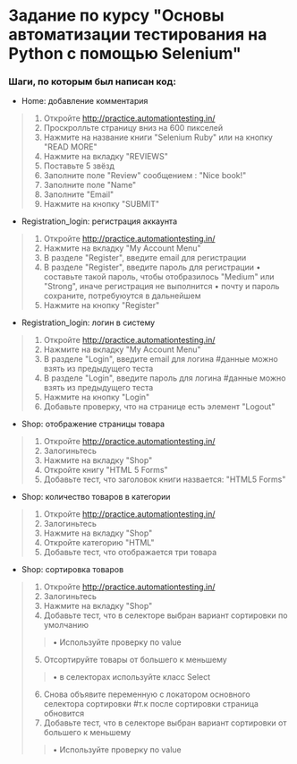 # Задание по курсу "Основы автоматизации тестирования на Python с помощью Selenium"
### Шаги, по которым был написан код:
* Home: добавление комментария
> 1. Откройте http://practice.automationtesting.in/
> 2. Проскролльте страницу вниз на 600 пикселей
> 3. Нажмите на название книги "Selenium Ruby" или на кнопку "READ MORE"
> 4. Нажмите на вкладку "REVIEWS"
> 5. Поставьте 5 звёзд
> 6. Заполните поле "Review" сообщением : "Nice book!"
> 7. Заполните поле "Name"
> 8. Заполните "Email"
> 9. Нажмите на кнопку "SUBMIT"

* Registration_login: регистрация аккаунта
> 1.	Откройте http://practice.automationtesting.in/
> 2.	Нажмите на вкладку "My Account Menu"
> 3.	В разделе "Register", введите email для регистрации
> 4.	В разделе "Register", введите пароль для регистрации
>     •	составьте такой пароль, чтобы отобразилось "Medium" или "Strong", иначе регистрация не выполнится
>     •	почту и пароль сохраните, потребуюутся в дальнейшем
> 5.	Нажмите на кнопку "Register"

* Registration_login: логин в систему
> 1.	Откройте http://practice.automationtesting.in/
> 2.	Нажмите на вкладку "My Account Menu"
> 3.	В разделе "Login", введите email для логина #данные можно взять из предыдущего теста
> 4.	В разделе "Login", введите пароль для логина	#данные можно взять из предыдущего теста
> 5.	Нажмите на кнопку "Login"
> 6.	Добавьте проверку, что на странице есть элемент "Logout"

* Shop: отображение страницы товара 
> 1.	Откройте http://practice.automationtesting.in/
> 2.	Залогиньтесь
> 3.	Нажмите на вкладку "Shop"
> 4.	Откройте книгу "HTML 5 Forms"
> 5.	Добавьте тест, что заголовок книги назвается: "HTML5 Forms"

* Shop: количество товаров в категории
> 1.	Откройте http://practice.automationtesting.in/
> 2.	Залогиньтесь
> 3.	Нажмите на вкладку "Shop"
> 4.	Откройте категорию "HTML"
> 5.	Добавьте тест, что отображается три товара

* Shop: сортировка товаров
> 1.	Откройте http://practice.automationtesting.in/
> 2.	Залогиньтесь
> 3.	Нажмите на вкладку "Shop"
> 4.	Добавьте тест, что в селекторе выбран вариант сортировки по умолчанию
>> •	Используйте проверку по value
> 5.	Отсортируйте товары от большего к меньшему
>> •	в селекторах используйте класс Select
> 6.	Снова объявите переменную с локатором основного селектора сортировки #т.к после сортировки страница обновится
> 7.	Добавьте тест, что в селекторе выбран вариант сортировки от большего к меньшему
>> •	Используйте проверку по value


